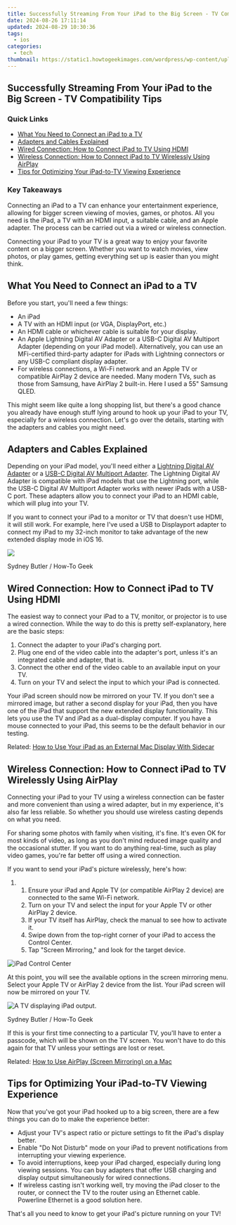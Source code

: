 ```yaml
---
title: Successfully Streaming From Your iPad to the Big Screen - TV Compatibility Tips
date: 2024-08-26 17:11:14
updated: 2024-08-29 10:30:36
tags:
  - ios
categories:
  - tech
thumbnail: https://static1.howtogeekimages.com/wordpress/wp-content/uploads/2023/06/2.jpg
---
```


## Successfully Streaming From Your iPad to the Big Screen - TV Compatibility Tips

### Quick Links

* [What You Need to Connect an iPad to a TV](https://sim-unlock.techidaily.com/in-2024-three-ways-to-sim-unlock-vivo-x100-pro-by-drfone-android/)
* [Adapters and Cables Explained](https://extra-tips.techidaily.com/best-free-webm-players-for-2024/)
* [Wired Connection: How to Connect iPad to TV Using HDMI](https://instagram-clips.techidaily.com/updated-2024-approved-expertise-in-editing-how-to-add-descriptive-texts-to-videos/)
* [Wireless Connection: How to Connect iPad to TV Wirelessly Using AirPlay](https://screen-mirroring-recording.techidaily.com/updated-in-2024-strategic-geniuses-unearthing-the-best-7-total-war-masterpieces/)
* [Tips for Optimizing Your iPad-to-TV Viewing Experience](https://some-techniques.techidaily.com/geeky-gatherings-best-general-trivia-streams-for-2024/)

### Key Takeaways

 Connecting an iPad to a TV can enhance your entertainment experience, allowing for bigger screen viewing of movies, games, or photos. All you need is the iPad, a TV with an HDMI input, a suitable cable, and an Apple adapter. The process can be carried out via a wired or wireless connection.

 Connecting your iPad to your TV is a great way to enjoy your favorite content on a bigger screen. Whether you want to watch movies, view photos, or play games, getting everything set up is easier than you might think.

##  What You Need to Connect an iPad to a TV

 Before you start, you'll need a few things:

* An iPad
* A TV with an HDMI input (or VGA, DisplayPort, etc.)
* An HDMI cable or whichever cable is suitable for your display.
* An Apple Lightning Digital AV Adapter or a USB-C Digital AV Multiport Adapter (depending on your iPad model). Alternatively, you can use an MFi-certified third-party adapter for iPads with Lightning connectors or any USB-C compliant display adapter.
* For wireless connections, a Wi-Fi network and an Apple TV or compatible AirPlay 2 device are needed. Many modern TVs, such as those from Samsung, have AirPlay 2 built-in. Here I used a 55" Samsung QLED.

 This might seem like quite a long shopping list, but there's a good chance you already have enough stuff lying around to hook up your iPad to your TV, especially for a wireless connection. Let's go over the details, starting with the adapters and cables you might need.

##  Adapters and Cables Explained

 Depending on your iPad model, you'll need either a [Lightning Digital AV Adapter](https://www.amazon.com/Apple-Lightning-Digital-AV-Adapter/dp/B009WHV3BM?tag=htg-v2-6c96u6r-20&ascsubtag=UUhtgUeUpU227976&asc%5Frefurl=https%3A%2F%2Fwww.howtogeek.com%2F881374%2Fwhat-you-need-to-connect-an-ipad-to-a-tv%2F&asc%5Fcampaign=Short-Term) or a [USB-C Digital AV Multiport Adapter](https://www.amazon.com/Apple-USB-C-Digital-Multiport-Adapter/dp/B07WF96FY5?tag=htg-v2-6c96u6r-20&ascsubtag=UUhtgUeUpU227976&asc%5Frefurl=https%3A%2F%2Fwww.howtogeek.com%2F881374%2Fwhat-you-need-to-connect-an-ipad-to-a-tv%2F&asc%5Fcampaign=Short-Term). The Lightning Digital AV Adapter is compatible with iPad models that use the Lightning port, while the USB-C Digital AV Multiport Adapter works with newer iPads with a USB-C port. These adapters allow you to connect your iPad to an HDMI cable, which will plug into your TV.

 If you want to connect your iPad to a monitor or TV that doesn't use HDMI, it will still work. For example, here I've used a USB to Displayport adapter to connect my iPad to my 32-inch monitor to take advantage of the new extended display mode in iOS 16.

![](https://static1.howtogeekimages.com/wordpress/wp-content/uploads/2023/05/IMG_0104.jpg) 

Sydney Butler / How-To Geek

##  Wired Connection: How to Connect iPad to TV Using HDMI

 The easiest way to connect your iPad to a TV, monitor, or projector is to use a wired connection. While the way to do this is pretty self-explanatory, here are the basic steps:

1. Connect the adapter to your iPad's charging port.
2. Plug one end of the video cable into the adapter's port, unless it's an integrated cable and adapter, that is.
3. Connect the other end of the video cable to an available input on your TV.
4. Turn on your TV and select the input to which your iPad is connected.

 Your iPad screen should now be mirrored on your TV. If you don't see a mirrored image, but rather a second display for your iPad, then you have one of the iPad that support the new extended display functionality. This lets you use the TV and iPad as a dual-display computer. If you have a mouse connected to your iPad, this seems to be the default behavior in our testing.

Related: [How to Use Your iPad as an External Mac Display With Sidecar](https://android-location-track.techidaily.com/best-anti-tracker-software-for-lenovo-thinkphone-drfone-by-drfone-virtual-android/) 

##  Wireless Connection: How to Connect iPad to TV Wirelessly Using AirPlay

 Connecting your iPad to your TV using a wireless connection can be faster and more convenient than using a wired adapter, but in my experience, it's also far less reliable. So whether you should use wireless casting depends on what you need.

 For sharing some photos with family when visiting, it's fine. It's even OK for most kinds of video, as long as you don't mind reduced image quality and the occasional stutter. If you want to do anything real-time, such as play video games, you're far better off using a wired connection.

 If you want to send your iPad's picture wirelessly, here's how:

1. 1. Ensure your iPad and Apple TV (or compatible AirPlay 2 device) are connected to the same Wi-Fi network.  
   2. Turn on your TV and select the input for your Apple TV or other AirPlay 2 device.  
   3. If your TV itself has AirPlay, check the manual to see how to activate it.  
   4. Swipe down from the top-right corner of your iPad to access the Control Center.  
   5. Tap "Screen Mirroring," and look for the target device.

![iPad Control Center](https://static1.howtogeekimages.com/wordpress/wp-content/uploads/2023/06/1-1.png) 

 At this point, you will see the available options in the screen mirroring menu. Select your Apple TV or AirPlay 2 device from the list. Your iPad screen will now be mirrored on your TV.

![A TV displaying iPad output.](https://static1.howtogeekimages.com/wordpress/wp-content/uploads/2023/06/2.jpg) 

Sydney Butler / How-To Geek

 If this is your first time connecting to a particular TV, you'll have to enter a passcode, which will be shown on the TV screen. You won't have to do this again for that TV unless your settings are lost or reset.

Related: [How to Use AirPlay (Screen Mirroring) on a Mac](https://some-approaches.techidaily.com/updated-superior-5-cameras-for-extended-time-lapses/) 

##  Tips for Optimizing Your iPad-to-TV Viewing Experience

 Now that you've got your iPad hooked up to a big screen, there are a few things you can do to make the experience better:

* Adjust your TV's aspect ratio or picture settings to fit the iPad's display better.
* Enable "Do Not Disturb" mode on your iPad to prevent notifications from interrupting your viewing experience.
* To avoid interruptions, keep your iPad charged, especially during long viewing sessions. You can buy adapters that offer USB charging and display output simultaneously for wired connections.
* If wireless casting isn't working well, try moving the iPad closer to the router, or connect the TV to the router using an Ethernet cable. Powerline Ethernet is a good solution here.

 That's all you need to know to get your iPad's picture running on your TV!

<ins class="adsbygoogle"
     style="display:block"
     data-ad-format="autorelaxed"
     data-ad-client="ca-pub-7571918770474297"
     data-ad-slot="1223367746"></ins>



<ins class="adsbygoogle"
     style="display:block"
     data-ad-client="ca-pub-7571918770474297"
     data-ad-slot="8358498916"
     data-ad-format="auto"
     data-full-width-responsive="true"></ins>

